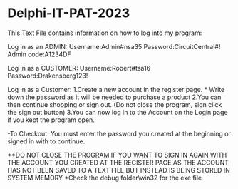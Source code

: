 # Delphi-IT-PAT-2023
This Text File contains information on how to log into my program:

Log in as an ADMIN:
Username:Admin#nsa35
Password:CircuitCentral#!
Admin code:A1234DF

Log in as a CUSTOMER:
Username:Robert#tsa16
Password:Drakensberg123!

Log in as a Customer: 
1.Create a new account in the register page.  * Write down the password as it will be needed to purchase a product
2.You can then continue shopping or sign out. (Do not close the program, sign click the sign out button)
3.You can now log in to the Account on the Login page if you kept the program open.


-To Checkout: You must enter the password you created at the beginning or signed in with to continue.



**DO NOT CLOSE THE PROGRAM IF YOU WANT TO SIGN IN AGAIN WITH THE ACCOUNT YOU CREATED AT THE REGISTER PAGE AS THE ACCOUNT HAS NOT BEEN SAVED TO A TEXT FILE BUT INSTEAD IS BEING STORED IN SYSTEM MEMORY
*Check the debug folder\win32 for the exe file
